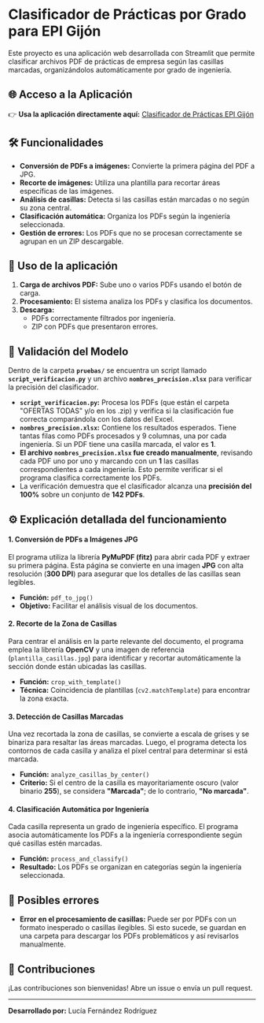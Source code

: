 # Clasificador de Prácticas por Grado para EPI Gijón

Este proyecto es una aplicación web desarrollada con Streamlit que permite clasificar archivos PDF de prácticas de empresa según las casillas marcadas, organizándolos automáticamente por grado de ingeniería.

## 🌐 Acceso a la Aplicación

👉 **Usa la aplicación directamente aquí:** [Clasificador de Prácticas EPI Gijón](https://clasificador-ingenierias.streamlit.app/)

## 🛠️ Funcionalidades

- **Conversión de PDFs a imágenes:** Convierte la primera página del PDF a JPG.  
- **Recorte de imágenes:** Utiliza una plantilla para recortar áreas específicas de las imágenes.  
- **Análisis de casillas:** Detecta si las casillas están marcadas o no según su zona central.  
- **Clasificación automática:** Organiza los PDFs según la ingeniería seleccionada.  
- **Gestión de errores:** Los PDFs que no se procesan correctamente se agrupan en un ZIP descargable.  

## 📂 Uso de la aplicación

1. **Carga de archivos PDF:** Sube uno o varios PDFs usando el botón de carga.  
2. **Procesamiento:** El sistema analiza los PDFs y clasifica los documentos.  
3. **Descarga:**  
   - PDFs correctamente filtrados por ingeniería.  
   - ZIP con PDFs que presentaron errores.

   
## 🧪 Validación del Modelo

Dentro de la carpeta **`pruebas/`** se encuentra un script llamado **`script_verificacion.py`** y un archivo **`nombres_precision.xlsx`** para verificar la precisión del clasificador.

- **`script_verificacion.py`:** Procesa los PDFs (que están el carpeta "OFERTAS TODAS" y/o en los .zip) y verifica si la clasificación fue correcta comparándola con los datos del Excel.
- **`nombres_precision.xlsx`:** Contiene los resultados esperados. Tiene tantas filas como PDFs procesados y 9 columnas, una por cada ingeniería. Si un PDF tiene una casilla marcada, el valor es **1**.
- **El archivo `nombres_precision.xlsx` fue creado manualmente**, revisando cada PDF uno por uno y marcando con un **1** las casillas correspondientes a cada ingeniería. Esto permite verificar si el programa clasifica correctamente los PDFs.
- La verificación demuestra que el clasificador alcanza una **precisión del 100%** sobre un conjunto de **142 PDFs**.


## ⚙️ Explicación detallada del funcionamiento

#### 1. Conversión de PDFs a Imágenes JPG
El programa utiliza la librería **PyMuPDF (fitz)** para abrir cada PDF y extraer su primera página. Esta página se convierte en una imagen **JPG** con alta resolución (**300 DPI**) para asegurar que los detalles de las casillas sean legibles.

- **Función:** `pdf_to_jpg()`  
- **Objetivo:** Facilitar el análisis visual de los documentos.

#### 2. Recorte de la Zona de Casillas
Para centrar el análisis en la parte relevante del documento, el programa emplea la librería **OpenCV** y una imagen de referencia (`plantilla_casillas.jpg`) para identificar y recortar automáticamente la sección donde están ubicadas las casillas.

- **Función:** `crop_with_template()`  
- **Técnica:** Coincidencia de plantillas (`cv2.matchTemplate`) para encontrar la zona exacta.

#### 3. Detección de Casillas Marcadas
Una vez recortada la zona de casillas, se convierte a escala de grises y se binariza para resaltar las áreas marcadas. Luego, el programa detecta los contornos de cada casilla y analiza el píxel central para determinar si está marcada.

- **Función:** `analyze_casillas_by_center()`  
- **Criterio:** Si el centro de la casilla es mayoritariamente oscuro (valor binario **255**), se considera **"Marcada"**; de lo contrario, **"No marcada"**.

#### 4. Clasificación Automática por Ingeniería
Cada casilla representa un grado de ingeniería específico. El programa asocia automáticamente los PDFs a la ingeniería correspondiente según qué casillas estén marcadas.

- **Función:** `process_and_classify()`  
- **Resultado:** Los PDFs se organizan en categorías según la ingeniería seleccionada.


## 🐞 Posibles errores

- **Error en el procesamiento de casillas:** Puede ser por PDFs con un formato inesperado o casillas ilegibles. Si esto sucede, se guardan en una carpeta para descargar los PDFs problemáticos y así revisarlos manualmente.

## 🤝 Contribuciones

¡Las contribuciones son bienvenidas! Abre un issue o envía un pull request.

---

**Desarrollado por:** Lucía Fernández Rodríguez
